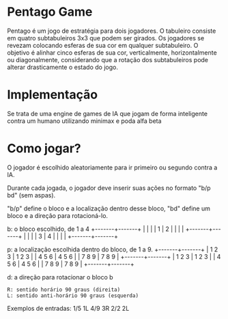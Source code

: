 # Pentago Game
Pentago é um jogo de estratégia para dois jogadores. O tabuleiro consiste em quatro subtabuleiros 3x3 que podem ser girados. Os jogadores se revezam colocando esferas de sua cor em qualquer subtabuleiro. O objetivo é alinhar cinco esferas de sua cor, verticalmente, horizontalmente ou diagonalmente, considerando que a rotação dos subtabuleiros pode alterar drasticamente o estado do jogo.

# Implementação
Se trata de uma engine de games de IA que jogam de forma inteligente contra um humano utilizando minimax e poda alfa beta

# Como jogar?
O jogador é escolhido aleatoriamente para ir primeiro ou segundo contra a IA.

Durante cada jogada, o jogador deve inserir suas ações no formato "b/p bd" (sem aspas).

"b/p" define o bloco e a localização dentro desse bloco, "bd" define um bloco e a direção para rotacioná-lo.

b: o bloco escolhido, de 1 a 4
        +-------+-------+
        |       |       |
        |   1   |   2   |
        |       |       |
        +-------+-------+
        |       |       |
        |   3   |   4   |
        |       |       |
        +-------+-------+

p: a localização escolhida dentro do bloco, de 1 a 9.
        +-------+-------+
        | 1 2 3 | 1 2 3 |
        | 4 5 6 | 4 5 6 |
        | 7 8 9 | 7 8 9 |
        +-------+-------+
        | 1 2 3 | 1 2 3 |
        | 4 5 6 | 4 5 6 |
        | 7 8 9 | 7 8 9 |
        +-------+-------+

d: a direção para rotacionar o bloco b

    R: sentido horário 90 graus (direita)
    L: sentido anti-horário 90 graus (esquerda)

Exemplos de entradas:
1/5 1L
4/9 3R
2/2 2L